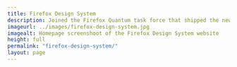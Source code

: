 ```yaml
---
title: Firefox Design System
description: Joined the Firefox Quantum task force that shipped the new Firefox in November 2017. Audited tested and documented the new Photon UI language in a design system that set the basis for future Firefox versions. Organized and supported programs bringing design and engineering closer together.
imageurl: ../images/firefox-design-system.jpg
imagealt: Homepage screenshoot of the Firefox Design System website
height: full
permalink: "firefox-design-system/"
layout: page
---
```

